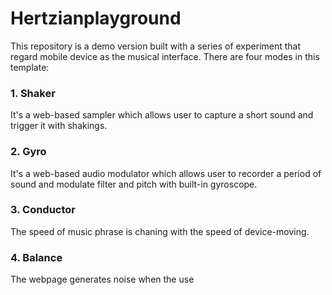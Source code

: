 # Hertzianplayground

This repository is a demo version built with a series of experiment that regard mobile device as the musical interface.
There are four modes in this template:

### 1. Shaker

It's a web-based sampler which allows user to capture a short sound and trigger it with shakings.

### 2. Gyro

It's a web-based audio modulator which allows user to recorder a period of sound and modulate filter and pitch with built-in gyroscope.

### 3. Conductor

The speed of music phrase is chaning with the speed of device-moving.

### 4. Balance

The webpage generates noise when the use
